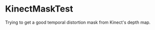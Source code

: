 KinectMaskTest
==============

Trying to get a good temporal distortion mask from Kinect's depth map.